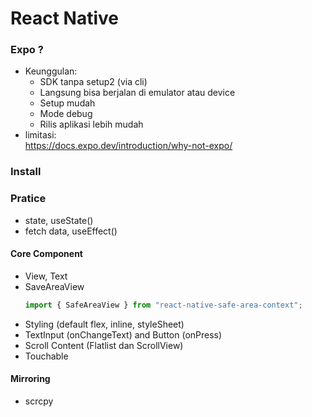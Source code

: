 # React Native

### Expo ?

-   Keunggulan:
    -   SDK tanpa setup2 (via cli)
    -   Langsung bisa berjalan di emulator atau device
    -   Setup mudah
    -   Mode debug
    -   Rilis aplikasi lebih mudah
-   limitasi: <br />
    https://docs.expo.dev/introduction/why-not-expo/

### Install

### Pratice

-   state, useState()
-   fetch data, useEffect()

#### Core Component

-   View, Text
-   SaveAreaView
    ```js
    import { SafeAreaView } from "react-native-safe-area-context";
    ```
-   Styling (default flex, inline, styleSheet)
-   TextInput (onChangeText) and Button (onPress)
-   Scroll Content (Flatlist dan ScrollView)
-   Touchable

#### Mirroring

-   scrcpy
